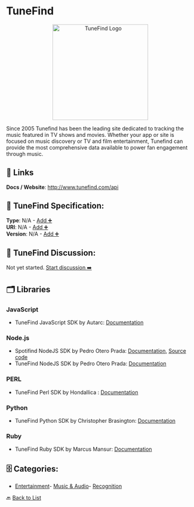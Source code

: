 # TuneFind
<p align="center">
    <img width="256" src="https://raw.githubusercontent.com/apis-list/apis-list/main/apis/tunefind/logo_256x256.png" alt="TuneFind Logo"/>
</p>
Since 2005 Tunefind has been the leading site dedicated to tracking the music featured in TV shows and movies. Whether your app or site is focused on music discovery or TV and film entertainment, Tunefind can provide the most comprehensive data available to power fan engagement through music.

##  🔗 Links
**Docs / Website**: http://www.tunefind.com/api

## 🧬 TuneFind Specification:
**Type**: N/A - [Add ➕](https://github.com/apis-list/apis-list/edit/main/apis.yaml#L20396)  
**URI**: N/A - [Add ➕](https://github.com/apis-list/apis-list/edit/main/apis.yaml#L20396)  
**Version**: N/A - [Add ➕](https://github.com/apis-list/apis-list/edit/main/apis.yaml#L20396)

## 💬 TuneFind Discussion:
Not yet started. [Start discussion ➡️](https://github.com/apis-list/apis-list/discussions/new)

## 🗂️ Libraries
### JavaScript
- TuneFind JavaScript SDK by Autarc: [Documentation](https://github.com/Sonarvio/tunefind)
### Node.js
- Spotifind NodeJS SDK by Pedro Otero Prada: [Documentation](https://github.com/pedro-otero/spotifind), [Source code](https://www.npmjs.com/package/spotifind)
- TuneFind NodeJS SDK by Pedro Otero Prada: [Documentation](https://www.npmjs.com/package/tunefindjs)
### PERL
- TuneFind Perl SDK by Hondallica : [Documentation](https://github.com/hondallica/p5-WebService-TuneFind)
### Python
- TuneFind Python SDK by Christopher Brasington: [Documentation](https://github.com/chrisbrasington/tunefind-playlist-generator)
### Ruby
- TuneFind Ruby SDK by Marcus Mansur: [Documentation](https://github.com/louman/tunefind)


## 🗄️ Categories:
- [Entertainment](https://github.com/apis-list/apis-list#entertainment-)- [Music & Audio](https://github.com/apis-list/apis-list#music--audio-)- [Recognition](https://github.com/apis-list/apis-list#recognition-)

🔙  [Back to List](https://github.com/apis-list/apis-list)
